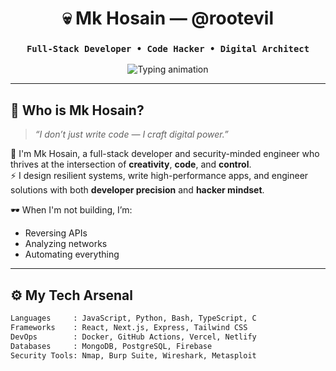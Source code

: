 <h1 align="center">💀 Mk Hosain — @rootevil</h1>
<h3 align="center"><code>Full-Stack Developer • Code Hacker • Digital Architect</code></h3>

<p align="center">
  <img src="https://readme-typing-svg.demolab.com?font=JetBrains+Mono&size=22&pause=1000&color=F70000&background=000000&center=true&vCenter=true&multiline=true&width=800&lines=Hi%2C+I'm+Mk+Hosain+(aka+@rootevil);I+code+like+a+developer+%F0%9F%9A%80;I+think+like+a+hacker+%F0%9F%94%91;I+build+like+an+architect+%F0%9F%9B%A1%EF%B8%8F" alt="Typing animation">
</p>

---

## 🧠 Who is Mk Hosain?

> _“I don’t just write code — I craft digital power.”_

🎯 I'm Mk Hosain, a full-stack developer and security-minded engineer who thrives at the intersection of **creativity**, **code**, and **control**.  
⚡ I design resilient systems, write high-performance apps, and engineer solutions with both **developer precision** and **hacker mindset**.

🕶️ When I'm not building, I’m:
- Reversing APIs
- Analyzing networks
- Automating everything

---

## ⚙️ My Tech Arsenal

```bash
Languages     : JavaScript, Python, Bash, TypeScript, C
Frameworks    : React, Next.js, Express, Tailwind CSS
DevOps        : Docker, GitHub Actions, Vercel, Netlify
Databases     : MongoDB, PostgreSQL, Firebase
Security Tools: Nmap, Burp Suite, Wireshark, Metasploit
